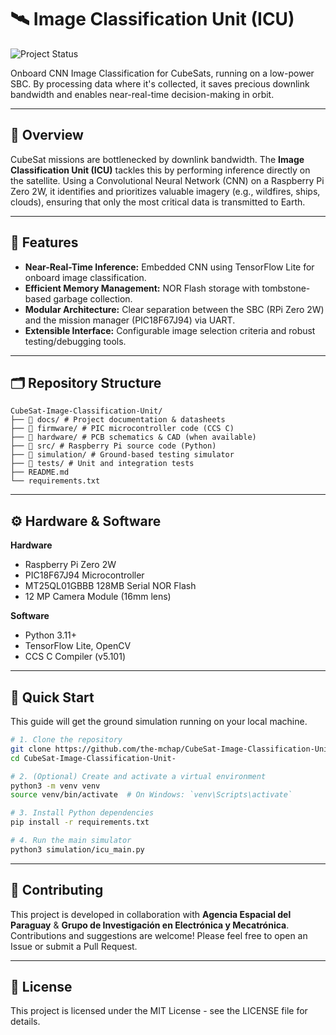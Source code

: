 # 🛰️ Image Classification Unit (ICU)

![Project Status](https://img.shields.io/badge/Status-Under%20Development-yellow)

Onboard CNN Image Classification for CubeSats, running on a low-power SBC. By processing data where it's collected, it saves precious downlink bandwidth and enables near-real-time decision-making in orbit.

---

## 🚀 Overview

CubeSat missions are bottlenecked by downlink bandwidth. The **Image Classification Unit (ICU)** tackles this by performing inference directly on the satellite. Using a Convolutional Neural Network (CNN) on a Raspberry Pi Zero 2W, it identifies and prioritizes valuable imagery (e.g., wildfires, ships, clouds), ensuring that only the most critical data is transmitted to Earth.

---

## 🧩 Features

- **Near-Real-Time Inference:** Embedded CNN using TensorFlow Lite for onboard image classification.
- **Efficient Memory Management:** NOR Flash storage with tombstone-based garbage collection.
- **Modular Architecture:** Clear separation between the SBC (RPi Zero 2W) and the mission manager (PIC18F67J94) via UART.
- **Extensible Interface:** Configurable image selection criteria and robust testing/debugging tools.

---

## 🗂️ Repository Structure
```
CubeSat-Image-Classification-Unit/
├── 📁 docs/ # Project documentation & datasheets
├── 📁 firmware/ # PIC microcontroller code (CCS C)
├── 📁 hardware/ # PCB schematics & CAD (when available)
├── 📁 src/ # Raspberry Pi source code (Python)
├── 📁 simulation/ # Ground-based testing simulator
├── 📁 tests/ # Unit and integration tests
├── README.md
└── requirements.txt
```

---

## ⚙️ Hardware & Software

**Hardware**
- Raspberry Pi Zero 2W
- PIC18F67J94 Microcontroller
- MT25QL01GBBB 128MB Serial NOR Flash
- 12 MP Camera Module (16mm lens)

**Software**
- Python 3.11+
- TensorFlow Lite, OpenCV
- CCS C Compiler (v5.101)

---

## 🧭 Quick Start

This guide will get the ground simulation running on your local machine.

```bash
# 1. Clone the repository
git clone https://github.com/the-mchap/CubeSat-Image-Classification-Unit-
cd CubeSat-Image-Classification-Unit-

# 2. (Optional) Create and activate a virtual environment
python3 -m venv venv
source venv/bin/activate  # On Windows: `venv\Scripts\activate`

# 3. Install Python dependencies
pip install -r requirements.txt

# 4. Run the main simulator
python3 simulation/icu_main.py
```
---

## 🤝 Contributing

This project is developed in collaboration with **Agencia Espacial del Paraguay** & **Grupo de Investigación en Electrónica y Mecatrónica**. Contributions and suggestions are welcome! Please feel free to open an Issue or submit a Pull Request.

---

## 📄 License

This project is licensed under the MIT License - see the LICENSE file for details.
